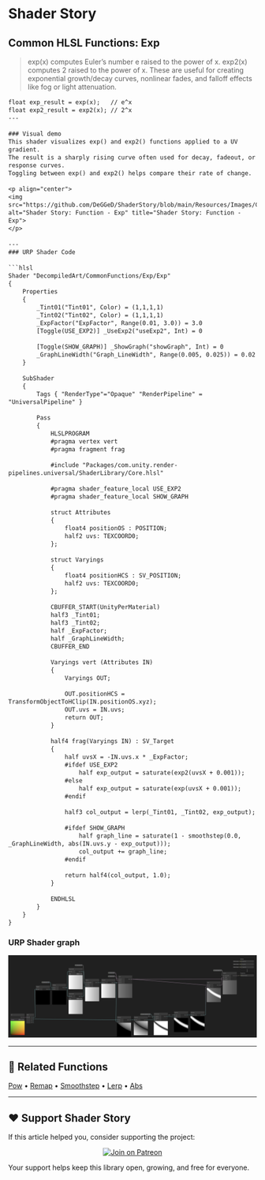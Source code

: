 # Shader Story

## Common HLSL Functions: Exp

> exp(x) computes Euler’s number e raised to the power of x.
> exp2(x) computes 2 raised to the power of x.
> These are useful for creating exponential growth/decay curves, nonlinear fades, and falloff effects like fog or light attenuation.

```hlsl
float exp_result = exp(x);   // e^x
float exp2_result = exp2(x); // 2^x
---

### Visual demo 
This shader visualizes exp() and exp2() functions applied to a UV gradient.
The result is a sharply rising curve often used for decay, fadeout, or response curves.
Toggling between exp() and exp2() helps compare their rate of change.

<p align="center">
<img src="https://github.com/DeGGeD/ShaderStory/blob/main/Resources/Images/Chapters/CommonFunctions/Exp/DA_CommonFuncs_Exp_Demo_01.gif" alt="Shader Story: Function - Exp" title="Shader Story: Function - Exp">
</p>

---
### URP Shader Code

```hlsl
Shader "DecompiledArt/CommonFunctions/Exp/Exp"
{
    Properties
    {
        _Tint01("Tint01", Color) = (1,1,1,1)
        _Tint02("Tint02", Color) = (1,1,1,1)
        _ExpFactor("ExpFactor", Range(0.01, 3.0)) = 3.0
        [Toggle(USE_EXP2)] _UseExp2("useExp2", Int) = 0

        [Toggle(SHOW_GRAPH)] _ShowGraph("showGraph", Int) = 0
        _GraphLineWidth("Graph_LineWidth", Range(0.005, 0.025)) = 0.02
    }

    SubShader
    {
        Tags { "RenderType"="Opaque" "RenderPipeline" = "UniversalPipeline" }

        Pass
        {
            HLSLPROGRAM
            #pragma vertex vert
            #pragma fragment frag

            #include "Packages/com.unity.render-pipelines.universal/ShaderLibrary/Core.hlsl"

            #pragma shader_feature_local USE_EXP2
            #pragma shader_feature_local SHOW_GRAPH

            struct Attributes
            {
                float4 positionOS : POSITION;
                half2 uvs: TEXCOORD0;
            };

            struct Varyings
            {
                float4 positionHCS : SV_POSITION;
                half2 uvs: TEXCOORD0;
            };

            CBUFFER_START(UnityPerMaterial)
            half3 _Tint01;
            half3 _Tint02;
            half _ExpFactor;
            half _GraphLineWidth;
            CBUFFER_END

            Varyings vert (Attributes IN)
            {
                Varyings OUT;

                OUT.positionHCS = TransformObjectToHClip(IN.positionOS.xyz);
                OUT.uvs = IN.uvs;
                return OUT;
            }

            half4 frag(Varyings IN) : SV_Target
            {
                half uvsX = -IN.uvs.x * _ExpFactor;
                #ifdef USE_EXP2
                    half exp_output = saturate(exp2(uvsX + 0.001));
                #else
                    half exp_output = saturate(exp(uvsX + 0.001));
                #endif

                half3 col_output = lerp(_Tint01, _Tint02, exp_output);

                #ifdef SHOW_GRAPH
                    half graph_line = saturate(1 - smoothstep(0.0, _GraphLineWidth, abs(IN.uvs.y - exp_output)));
                    col_output += graph_line;
                #endif

                return half4(col_output, 1.0);
            }

            ENDHLSL
        }
    }
}

```

### URP Shader graph
<p align="center">
<img src="https://github.com/DeGGeD/ShaderStory/blob/main/Resources/Images/Chapters/CommonFunctions/Exp/DA_CommonFuncs_Exp_Graph_01.png" alt="Shader Story: Function - Exp" title="Shader Story: Function - Exp">
</p>

---

## 🔗 Related Functions

[Pow](https://github.com/DeGGeD/ShaderStory/blob/main/Chapters/CommonFunctions/Power.md) •
[Remap](https://github.com/DeGGeD/ShaderStory/blob/main/Chapters/CommonFunctions/Remap.md) • 
[Smoothstep](https://github.com/DeGGeD/ShaderStory/blob/main/Chapters/CommonFunctions/Smoothstep.md) • 
[Lerp](https://github.com/DeGGeD/ShaderStory/blob/main/Chapters/CommonFunctions/Lerp.md) • 
[Abs](https://github.com/DeGGeD/ShaderStory/blob/main/Chapters/CommonFunctions/Abs.md)

---

## ❤️ Support Shader Story

If this article helped you, consider supporting the project:

<p align="center">
  <a href="https://www.patreon.com/decompiled_art" target="_blank">
    <img src="https://img.shields.io/badge/Join%20on%20Patreon-%20Exclusive%20Updates%20%26%20Community-orange?style=for-the-badge&logo=patreon" alt="Join on Patreon">
  </a>
</p>

Your support helps keep this library open, growing, and free for everyone.

